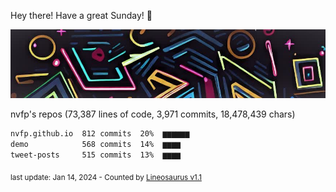 Hey there! Have a great Sunday! 🌈

![banner](https://github.com/nvfp/nvfp/raw/main/assets/banner.jpg)

nvfp's repos (73,387 lines of code, 3,971 commits, 18,478,439 chars)

```txt
nvfp.github.io  812 commits  20%  ▆▆▆▆▆▆
demo            568 commits  14%  ▆▆▆▆
tweet-posts     515 commits  13%  ▆▆▆▆
```

<sub>last update: Jan 14, 2024 - Counted by [Lineosaurus v1.1](https://github.com/Lineosaurus/Lineosaurus)</sub>
